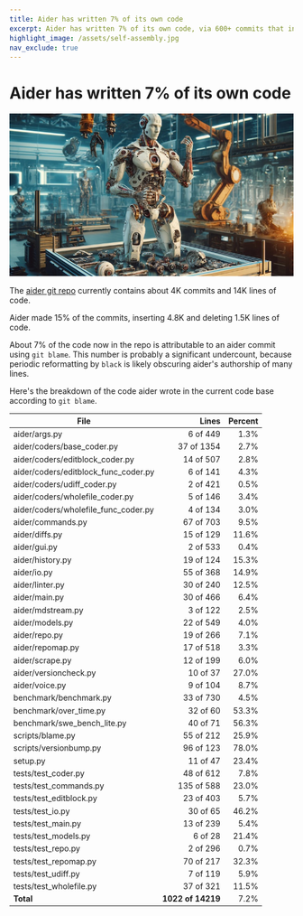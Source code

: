 ```yaml
---
title: Aider has written 7% of its own code
excerpt: Aider has written 7% of its own code, via 600+ commits that inserted 4.8K and deleted 1.5K lines of code.
highlight_image: /assets/self-assembly.jpg
nav_exclude: true
---
```


# Aider has written 7% of its own code

[![self assembly](/assets/self-assembly.jpg)](https://aider.chat/assets/self-assembly.jpg)

The
[aider git repo](https://github.com/paul-gauthier/aider)
currently contains about 4K commits and 14K lines of code.

Aider made 15% of the commits, inserting 4.8K and deleting 1.5K lines of code.

About 7% of the code now in the repo is attributable to an aider commit
using `git blame`.
This number is probably a significant undercount, because periodic reformatting
by `black` is likely obscuring aider's authorship of many lines.

Here's the breakdown of the code aider wrote in the current code base
according to `git blame`.

| File | Lines | Percent |
|---|---:|---:|
|aider/args.py| 6 of 449 | 1.3% |
|aider/coders/base_coder.py| 37 of 1354 | 2.7% |
|aider/coders/editblock_coder.py| 14 of 507 | 2.8% |
|aider/coders/editblock_func_coder.py| 6 of 141 | 4.3% |
|aider/coders/udiff_coder.py| 2 of 421 | 0.5% |
|aider/coders/wholefile_coder.py| 5 of 146 | 3.4% |
|aider/coders/wholefile_func_coder.py| 4 of 134 | 3.0% |
|aider/commands.py| 67 of 703 | 9.5% |
|aider/diffs.py| 15 of 129 | 11.6% |
|aider/gui.py| 2 of 533 | 0.4% |
|aider/history.py| 19 of 124 | 15.3% |
|aider/io.py| 55 of 368 | 14.9% |
|aider/linter.py| 30 of 240 | 12.5% |
|aider/main.py| 30 of 466 | 6.4% |
|aider/mdstream.py| 3 of 122 | 2.5% |
|aider/models.py| 22 of 549 | 4.0% |
|aider/repo.py| 19 of 266 | 7.1% |
|aider/repomap.py| 17 of 518 | 3.3% |
|aider/scrape.py| 12 of 199 | 6.0% |
|aider/versioncheck.py| 10 of 37 | 27.0% |
|aider/voice.py| 9 of 104 | 8.7% |
|benchmark/benchmark.py| 33 of 730 | 4.5% |
|benchmark/over_time.py| 32 of 60 | 53.3% |
|benchmark/swe_bench_lite.py| 40 of 71 | 56.3% |
|scripts/blame.py| 55 of 212 | 25.9% |
|scripts/versionbump.py| 96 of 123 | 78.0% |
|setup.py| 11 of 47 | 23.4% |
|tests/test_coder.py| 48 of 612 | 7.8% |
|tests/test_commands.py| 135 of 588 | 23.0% |
|tests/test_editblock.py| 23 of 403 | 5.7% |
|tests/test_io.py| 30 of 65 | 46.2% |
|tests/test_main.py| 13 of 239 | 5.4% |
|tests/test_models.py| 6 of 28 | 21.4% |
|tests/test_repo.py| 2 of 296 | 0.7% |
|tests/test_repomap.py| 70 of 217 | 32.3% |
|tests/test_udiff.py| 7 of 119 | 5.9% |
|tests/test_wholefile.py| 37 of 321 | 11.5% |
| **Total** | **1022 of 14219** | 7.2% |


